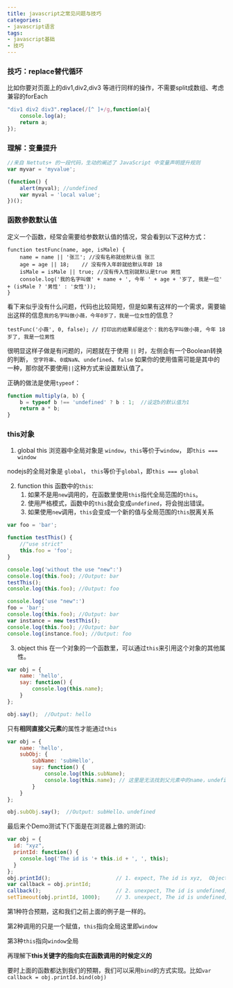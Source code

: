 ```yaml
---
title: javascript之常见问题与技巧
categories:
- javascript语言
tags:
- javascript基础
- 技巧
---
```


### 技巧：replace替代循环
比如你要对页面上的div1,div2,div3 等进行同样的操作，不需要split成数组、考虑兼容的forEach
```javascript
"div1 div2 div3".replace(/[^ ]+/g,function(a){
    console.log(a);
    return a;
});
```

### 理解：变量提升
```javascript
//来自 Nettuts+ 的一段代码，生动的阐述了 JavaScript 中变量声明提升规则
var myvar = 'myvalue';

(function() {
    alert(myval); //undefined
    var myval = 'local value';
})();
```

### 函数参数默认值
定义一个函数，经常会需要给参数默认值的情况，常会看到以下这种方式：
```
function testFunc(name, age, isMale) {
    name = name || '张三'; //没有名称就给默认值 张三
    age = age || 18;    // 没有传入年龄就给默认年龄 18
    isMale = isMale || true; //没有传入性别就默认是true 男性 
    console.log('我的名字叫做' + name + ', 今年 ' + age + '岁了, 我是一位' + (isMale ? '男性' : '女性'));
}
```
看下来似乎没有什么问题，代码也比较简短，但是如果有这样的一个需求，需要输出这样的信息`我的名字叫做小薇，今年0岁了，我是一位女性`的信息？ 
```
testFunc('小薇', 0, false); // 打印出的结果却是这个：我的名字叫做小薇, 今年 18岁了, 我是一位男性
```
很明显这样子做是有问题的，问题就在于使用 `||` 时，左侧会有一个Boolean转换的判断， `空字符串`、`0或NaN`、`undefined`、`false` 如果你的使用值需可能是其中的一种，那你就不要使用`||`这种方式来设置默认值了。

正确的做法是使用`typeof`：
``` javascript
function multiply(a, b) {
    b = typeof b !== 'undefined' ? b : 1;  //设定b的默认值为1
    return a * b;
}
```

### this对象
1. global this
浏览器中全局对象是 `window`，`this`等价于`window`， 即`this === window`

nodejs的全局对象是 `global`， `this`等价于`global`，即`this === global`

2. function this
函数中的`this`:
    1. 如果不是用`new`调用的，在函数里使用`this`指代全局范围的`this`。
    2. 使用严格模式，函数中的`this`就会变成`undefined`，将会抛出错误。
    3. 如果使用`new`调用，`this`会变成一个新的值与全局范围的`this`脱离关系
``` javascript
var foo = 'bar';

function testThis() {
    //"use strict"
    this.foo = 'foo';
}

console.log('without the use "new":')
console.log(this.foo); //Output: bar
testThis();
console.log(this.foo); //Output: foo

console.log('use "new":')
foo = 'bar';
console.log(this.foo); //Output: bar
var instance = new testThis();
console.log(this.foo); //Output: bar
console.log(instance.foo); //Output: foo
```

3. object this
在一个对象的一个函数里，可以通过`this`来引用这个对象的其他属性。
``` javascript
var obj = {
    name: 'hello',
    say: function() { 
        console.log(this.name);
    }
};

obj.say();  //Output: hello
```
只有**相同直接父元素**的属性才能通过`this`
``` javascript
var obj = {
    name: 'hello',
    subObj: {
        subName: 'subHello',
        say: function() {
            console.log(this.subName);
            console.log(this.name); // 这里是无法找到父元素中的name，undefined
        }
    }
};

obj.subObj.say();  //Output: subHello、undefined
```
最后来个Demo测试下(下面是在浏览器上做的测试):
``` javascript
var obj = {
  id: "xyz",
  printId: function() {
    console.log('The id is '+ this.id + ', ', this);
  }
};
obj.printId();                     // 1. expect, The id is xyz,  Object {id: "xyz"}
var callback = obj.printId;
callback();                        // 2. unexpect, The id is undefined,  Window {external: ....
setTimeout(obj.printId, 1000);     // 3. unexpect, The id is undefined,  Window {external: ....
```
第1种符合预期，这和我们之前上面的例子是一样的。

第2种调用的只是一个赋值，`this`指向全局这里即`window`

第3种`this`指向`window`全局

再理解下**this关键字的指向实在函数调用的时候定义的**

要时上面的函数都达到我们的预期，我们可以采用`bind`的方式实现。比如`var callback = obj.printId.bind(obj)`
